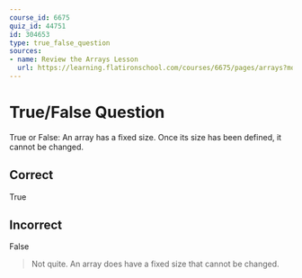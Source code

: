 ```yaml
---
course_id: 6675
quiz_id: 44751
id: 304653
type: true_false_question
sources:
- name: Review the Arrays Lesson
  url: https://learning.flatironschool.com/courses/6675/pages/arrays?module_item_id=541611
---
```


# True/False Question

True or False: An array has a fixed size. Once its size has been defined, it
cannot be changed.

## Correct

True

## Incorrect

False

> Not quite. An array does have a fixed size that cannot be changed.
